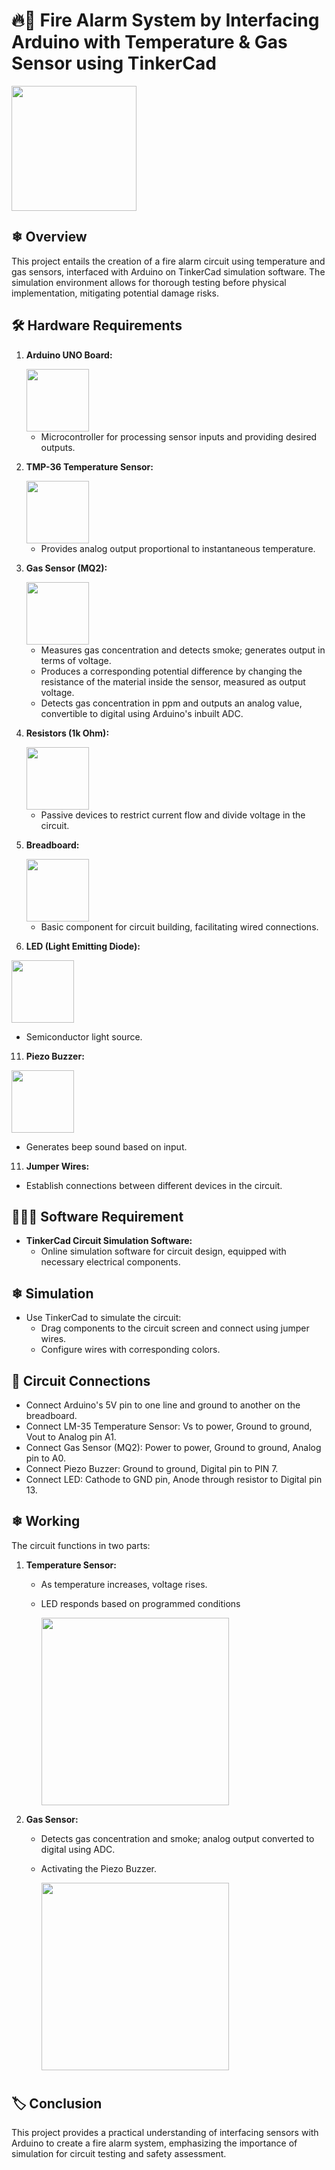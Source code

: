 # 🔥🚒 Fire Alarm System by Interfacing Arduino with Temperature & Gas Sensor using TinkerCad          
  <img src="https://github.com/vivekcrox/projects/assets/133307528/71d7a613-bbbd-444a-9cba-227f2fb93fac" height="200">

## ❄ Overview

This project entails the creation of a fire alarm circuit using temperature and gas sensors, interfaced with Arduino on TinkerCad simulation software. The simulation environment allows for thorough testing before physical implementation, mitigating potential damage risks.

## 🛠 Hardware Requirements

1. **Arduino UNO Board:**
   
   <img src="https://github.com/vivekcrox/projects/assets/133307528/b26edd4e-e4f1-4c5a-bd35-23811b9ea8ab" height="100">
   
   - Microcontroller for processing sensor inputs and providing desired outputs.
  
3. **TMP-36 Temperature Sensor:**

   <img src="https://github.com/vivekcrox/projects/assets/133307528/45979346-fad4-4430-8881-2b782efde4fe" height="100">
   
   - Provides analog output proportional to instantaneous temperature.

5. **Gas Sensor (MQ2):**

    <img src="https://github.com/vivekcrox/projects/assets/133307528/3c3fdb72-2fcf-402c-a7ae-aa764696e856" height="100">
    
   - Measures gas concentration and detects smoke; generates output in terms of voltage.
   - Produces a corresponding potential difference by changing the resistance of the material inside the sensor, measured as output voltage.
   - Detects gas concentration in ppm and outputs an analog value, convertible to digital using Arduino's inbuilt ADC.

7. **Resistors (1k Ohm):**
   
    <img src="https://github.com/vivekcrox/projects/assets/133307528/8fda7879-8d9e-44ad-837e-2f5e0ec69cc8" height="100">
   
   - Passive devices to restrict current flow and divide voltage in the circuit.

9. **Breadboard:**
    
   <img src="https://github.com/vivekcrox/projects/assets/133307528/148d2480-125c-48f3-99a7-a8598d44df18" height="100">

   - Basic component for circuit building, facilitating wired connections.

11. **LED (Light Emitting Diode):**
    
<img src="https://github.com/vivekcrox/projects/assets/133307528/765928d1-1b96-4343-abbf-3c7e47c1cb75" height="100">

   - Semiconductor light source.

11. **Piezo Buzzer:**
    
<img src="https://github.com/vivekcrox/projects/assets/133307528/fdaedd2b-f881-49bf-b311-9b16321c00b3" height="100">

   - Generates beep sound based on input.

11. **Jumper Wires:**
   - Establish connections between different devices in the circuit.

## 👩🏻‍💻 Software Requirement

- **TinkerCad Circuit Simulation Software:**
  - Online simulation software for circuit design, equipped with necessary electrical components.

## ❄ Simulation

- Use TinkerCad to simulate the circuit:
  - Drag components to the circuit screen and connect using jumper wires.
  - Configure wires with corresponding colors.

## 🔧 Circuit Connections

- Connect Arduino's 5V pin to one line and ground to another on the breadboard.
- Connect LM-35 Temperature Sensor: Vs to power, Ground to ground, Vout to Analog pin A1.
- Connect Gas Sensor (MQ2): Power to power, Ground to ground, Analog pin to A0.
- Connect Piezo Buzzer: Ground to ground, Digital pin to PIN 7.
- Connect LED: Cathode to GND pin, Anode through resistor to Digital pin 13.

## ❄ Working

The circuit functions in two parts:

1. **Temperature Sensor:**
   - As temperature increases, voltage rises.
   - LED responds based on programmed conditions

     <img src="https://github.com/vivekcrox/projects/assets/133307528/3b2477e3-dc33-40f2-9006-be0ce20af768" height="300">

2. **Gas Sensor:**
   - Detects gas concentration and smoke; analog output converted to digital using ADC.
   - Activating the Piezo Buzzer.

     <img src="https://github.com/vivekcrox/projects/assets/133307528/387a4f00-5642-4de7-b623-bc9a05f26b14" height="300">

#
## 🏷 Conclusion

This project provides a practical understanding of interfacing sensors with Arduino to create a fire alarm system, emphasizing the importance of simulation for circuit testing and safety assessment.
